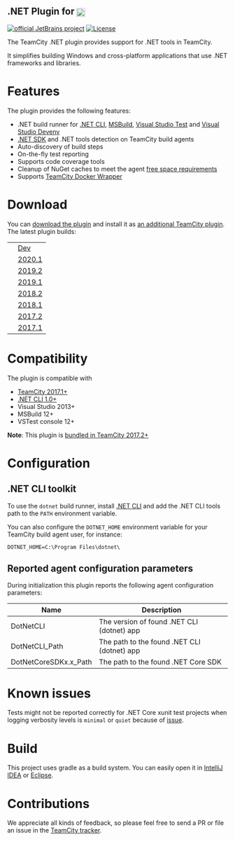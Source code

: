 ## .NET Plugin for [<img src="https://cdn.worldvectorlogo.com/logos/teamcity.svg" height="20" align="center" alt="TeamCity" />](https://www.jetbrains.com/teamcity/)

[![official JetBrains project](http://jb.gg/badges/official.svg)](https://confluence.jetbrains.com/display/ALL/JetBrains+on+GitHub)
[![License](https://img.shields.io/badge/License-Apache%202.0-blue.svg)](https://opensource.org/licenses/Apache-2.0)

The TeamCity .NET plugin provides support for .NET tools in TeamCity.

It simplifies building Windows and cross-platform applications that use .NET frameworks and libraries.

# Features

The plugin provides the following features:
* .NET build runner for [.NET CLI](https://docs.microsoft.com/en-us/dotnet/core/tools/dotnet), [MSBuild](https://docs.microsoft.com/en-us/visualstudio/msbuild/msbuild), [Visual Studio Test](https://docs.microsoft.com/en-us/visualstudio/test/vstest-console-options) and [Visual Studio Devenv](https://docs.microsoft.com/en-us/visualstudio/ide/reference/devenv-command-line-switches)
* [.NET SDK](https://docs.microsoft.com/en-us/dotnet/core/sdk) and .NET tools detection on TeamCity build agents
* Auto-discovery of build steps
* On-the-fly test reporting
* Supports code coverage tools
* Cleanup of NuGet caches to meet the agent [free space requirements](https://www.jetbrains.com/help/teamcity/?Free+disk+space)
* Supports [TeamCity Docker Wrapper](https://www.jetbrains.com/help/teamcity/docker-wrapper.html)

# Download

You can [download the plugin](https://plugins.jetbrains.com/plugin/9190?pr=teamcity) and install it as [an additional TeamCity plugin](https://www.jetbrains.com/help/teamcity/?Installing+Additional+Plugins). The latest plugin builds:

|        |        |
|--------|--------|
| <a href="https://teamcity.jetbrains.com/viewType.html?buildTypeId=TeamCityPluginsByJetBrains_DotnetCorePlugin_NetDev&guest=1"><img src="https://teamcity.jetbrains.com/app/rest/builds/buildType:(id:TeamCityPluginsByJetBrains_DotnetCorePlugin_NetDev),branch:master/statusIcon.svg" alt=""/></a> | [Dev](https://teamcity.jetbrains.com/repository/download/TeamCityPluginsByJetBrains_DotnetCorePlugin_NetDev/.lastSuccessful/dotnet.zip?branch=master&guest=1) |
| <a href="https://teamcity.jetbrains.com/viewType.html?buildTypeId=TeamCityPluginsByJetBrains_DotnetCorePlugin_NetFor20201x&guest=1"><img src="https://teamcity.jetbrains.com/app/rest/builds/buildType:(id:TeamCityPluginsByJetBrains_DotnetCorePlugin_NetFor20201x),branch:Lakhnau-2020.1.x/statusIcon.svg" alt=""/></a> | [2020.1](https://teamcity.jetbrains.com/repository/download/TeamCityPluginsByJetBrains_DotnetCorePlugin_NetFor20201x/.lastSuccessful/dotnet.zip?branch=Lakhnau-2020.1.x&guest=1) |
| <a href="https://teamcity.jetbrains.com/viewType.html?buildTypeId=TeamCityPluginsByJetBrains_DotnetCorePlugin_NetFor20192&guest=1"><img src="https://teamcity.jetbrains.com/app/rest/builds/buildType:(id:TeamCityPluginsByJetBrains_DotnetCorePlugin_NetFor20192),branch:Kanpur-2019.2.x/statusIcon.svg" alt=""/></a> | [2019.2](https://teamcity.jetbrains.com/repository/download/TeamCityPluginsByJetBrains_DotnetCorePlugin_NetFor20192/.lastSuccessful/dotnet.cli.zip?branch=Kanpur-2019.2.x&guest=1) |
| <a href="https://teamcity.jetbrains.com/viewType.html?buildTypeId=TeamCityPluginsByJetBrains_DotnetCorePlugin_NetFor20191&guest=1"><img src="https://teamcity.jetbrains.com/app/rest/builds/buildType:(id:TeamCityPluginsByJetBrains_DotnetCorePlugin_NetFor20191),branch:Kanpur-2019.1.x/statusIcon.svg" alt=""/></a> | [2019.1](https://teamcity.jetbrains.com/repository/download/TeamCityPluginsByJetBrains_DotnetCorePlugin_NetFor20191/.lastSuccessful/dotnet.cli.zip?branch=Kanpur-2019.1.x&guest=1) |
| <a href="https://teamcity.jetbrains.com/viewType.html?buildTypeId=TeamCityPluginsByJetBrains_DotnetCorePlugin_NetFor20182&guest=1"><img src="https://teamcity.jetbrains.com/app/rest/builds/buildType:(id:TeamCityPluginsByJetBrains_DotnetCorePlugin_NetFor20182),branch:Jaipur-2018.2.x/statusIcon.svg" alt=""/></a> | [2018.2](https://teamcity.jetbrains.com/repository/download/TeamCityPluginsByJetBrains_DotnetCorePlugin_NetFor20182/.lastSuccessful/dotnet.cli.zip?branch=Kanpur-2018.2.x&guest=1) |
| <a href="https://teamcity.jetbrains.com/viewType.html?buildTypeId=TeamCityPluginsByJetBrains_DotnetCorePlugin_NetFor20181&guest=1"><img src="https://teamcity.jetbrains.com/app/rest/builds/buildType:(id:TeamCityPluginsByJetBrains_DotnetCorePlugin_NetFor20181),branch:Jaipur-2018.1.x/statusIcon.svg" alt=""/></a> | [2018.1](https://teamcity.jetbrains.com/repository/download/TeamCityPluginsByJetBrains_DotnetCorePlugin_NetFor20181/.lastSuccessful/dotnet.cli.zip?branch=Kanpur-2018.1.x&guest=1) |
| <a href="https://teamcity.jetbrains.com/viewType.html?buildTypeId=TeamCityPluginsByJetBrains_DotnetCorePlugin_NetFor20172&guest=1"><img src="https://teamcity.jetbrains.com/app/rest/builds/buildType:(id:TeamCityPluginsByJetBrains_DotnetCorePlugin_NetFor20172),branch:Indore-2017.2.x/statusIcon.svg" alt=""/></a> | [2017.2](https://teamcity.jetbrains.com/repository/download/TeamCityPluginsByJetBrains_DotnetCorePlugin_NetFor20172/.lastSuccessful/dotnet.cli.zip?branch=Indore-2017.2.x&guest=1) |
| <a href="https://teamcity.jetbrains.com/viewType.html?buildTypeId=TeamCityPluginsByJetBrains_DotnetCorePlugin_NetFor20171&guest=1"><img src="https://teamcity.jetbrains.com/app/rest/builds/buildType:(id:TeamCityPluginsByJetBrains_DotnetCorePlugin_NetFor20171),branch:Indore-2017.1.x/statusIcon.svg" alt=""/></a> | [2017.1](https://teamcity.jetbrains.com/repository/download/TeamCityPluginsByJetBrains_DotnetCorePlugin_NetFor20171/.lastSuccessful/dotnet-cli.zip?branch=Indore-2017.1.x&guest=1) |

# Compatibility

The plugin is compatible with

- [TeamCity 2017.1+](https://www.jetbrains.com/teamcity/download/)
- [.NET CLI 1.0+](https://dotnet.microsoft.com/download/dotnet-core/)
- Visual Studio 2013+
- MSBuild 12+
- VSTest console 12+

**Note**: This plugin is [bundled in TeamCity 2017.2+](https://www.jetbrains.com/help/teamcity/?Upgrade+Notes)

# Configuration

## .NET CLI toolkit

To use the `dotnet` build runner, install [.NET CLI](https://dotnet.microsoft.com/download/dotnet-core/) and add the .NET CLI tools path to the `PATH` environment variable.

You can also configure the `DOTNET_HOME` environment variable for your TeamCity build agent user, for instance:

```
DOTNET_HOME=C:\Program Files\dotnet\
```

## Reported agent configuration parameters

During initialization this plugin reports the following agent configuration parameters:

| Name                  | Description                                 |
|-----------------------|-------------------------------------------- |
| DotNetCLI             | The version of found .NET CLI (dotnet) app  |
| DotNetCLI_Path        | The path to the found .NET CLI (dotnet) app |
| DotNetCoreSDKx.x_Path | The path to the found .NET Core SDK         |

# Known issues

Tests might not be reported correctly for .NET Core xunit test projects when logging verbosity levels is `minimal` or `quiet` because of [issue](https://github.com/xunit/xunit/issues/1706).

# Build

This project uses gradle as a build system. You can easily open it in [IntelliJ IDEA](https://www.jetbrains.com/idea/help/importing-project-from-gradle-model.html) or [Eclipse](http://gradle.org/eclipse/).

# Contributions

We appreciate all kinds of feedback, so please feel free to send a PR or file an issue in the [TeamCity tracker](https://youtrack.jetbrains.com/newIssue?project=TW&clearDraft=true&summary=.NET%20CLI:&c=Subsystem%20Agent%20-%20.NET&c=tag%20.NET%20Core).
